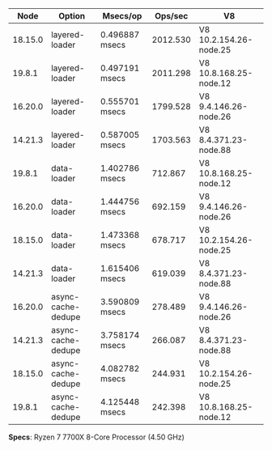 | Node    | Option             | Msecs/op       | Ops/sec  | V8                     |
| ------- | ------------------ | -------------- | -------- | ---------------------- |
| 18.15.0 | layered-loader     | 0.496887 msecs | 2012.530 | V8 10.2.154.26-node.25 |
| 19.8.1  | layered-loader     | 0.497191 msecs | 2011.298 | V8 10.8.168.25-node.12 |
| 16.20.0 | layered-loader     | 0.555701 msecs | 1799.528 | V8 9.4.146.26-node.26  |
| 14.21.3 | layered-loader     | 0.587005 msecs | 1703.563 | V8 8.4.371.23-node.88  |
| 19.8.1  | data-loader        | 1.402786 msecs | 712.867  | V8 10.8.168.25-node.12 |
| 16.20.0 | data-loader        | 1.444756 msecs | 692.159  | V8 9.4.146.26-node.26  |
| 18.15.0 | data-loader        | 1.473368 msecs | 678.717  | V8 10.2.154.26-node.25 |
| 14.21.3 | data-loader        | 1.615406 msecs | 619.039  | V8 8.4.371.23-node.88  |
| 16.20.0 | async-cache-dedupe | 3.590809 msecs | 278.489  | V8 9.4.146.26-node.26  |
| 14.21.3 | async-cache-dedupe | 3.758174 msecs | 266.087  | V8 8.4.371.23-node.88  |
| 18.15.0 | async-cache-dedupe | 4.082782 msecs | 244.931  | V8 10.2.154.26-node.25 |
| 19.8.1  | async-cache-dedupe | 4.125448 msecs | 242.398  | V8 10.8.168.25-node.12 |

**Specs**: Ryzen 7 7700X 8-Core Processor (4.50 GHz)